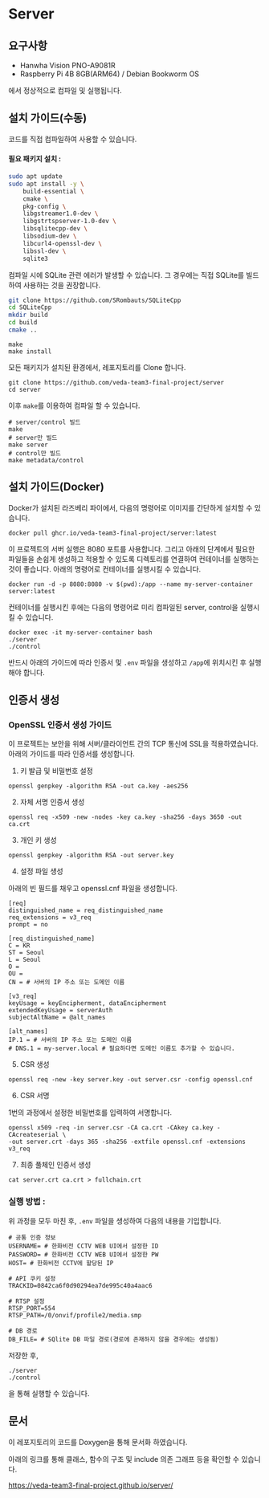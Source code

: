 # Server

## 요구사항

- Hanwha Vision PNO-A9081R
- Raspberry Pi 4B 8GB(ARM64) / Debian Bookworm OS

에서 정상적으로 컴파일 및 실행됩니다. 

## 설치 가이드(수동)

코드를 직접 컴파일하여 사용할 수 있습니다.

#### 필요 패키지 설치 :
```bash
sudo apt update
sudo apt install -y \
    build-essential \
    cmake \
    pkg-config \
    libgstreamer1.0-dev \
    libgstrtspserver-1.0-dev \
    libsqlitecpp-dev \
    libsodium-dev \
    libcurl4-openssl-dev \
    libssl-dev \
    sqlite3
```



컴파일 시에 SQLite 관련 에러가 발생할 수 있습니다. 그 경우에는 직접 SQLite를 빌드하여 사용하는 것을 권장합니다.

```bash
git clone https://github.com/SRombauts/SQLiteCpp
cd SQLiteCpp
mkdir build
cd build
cmake ..
```
```
make
make install
```

모든 패키지가 설치된 환경에서, 레포지토리를 Clone 합니다.
```
git clone https://github.com/veda-team3-final-project/server
cd server
```
이후 `make`를 이용하여 컴파일 할 수 있습니다.

```
# server/control 빌드
make 
# server만 빌드
make server
# control만 빌드
make metadata/control
```

## 설치 가이드(Docker)

Docker가 설치된 라즈베리 파이에서, 다음의 명령어로 이미지를 간단하게 설치할 수 있습니다.

```
docker pull ghcr.io/veda-team3-final-project/server:latest
```

이 프로젝트의 서버 실행은 8080 포트를 사용합니다. 그리고 아래의 단계에서 필요한 파일들을 손쉽게 생성하고 적용할 수 있도록 디렉토리를 연결하여 컨테이너를 실행하는 것이 좋습니다. 아래의 명령어로 컨테이너를 실행시킬 수 있습니다.

```
docker run -d -p 8080:8080 -v $(pwd):/app --name my-server-container server:latest
```

컨테이너를 실행시킨 후에는 다음의 명령어로 미리 컴파일된 server, control을 실행시킬 수 있습니다.

```
docker exec -it my-server-container bash
./server
./control
```

반드시 아래의 가이드에 따라 인증서 및 `.env` 파일을 생성하고 `/app`에 위치시킨 후 실행해야 합니다.

## 인증서 생성

### OpenSSL 인증서 생성 가이드

이 프로젝트는 보안을 위해 서버/클라이언트 간의 TCP 통신에 SSL을 적용하였습니다. 아래의 가이드를 따라 인증서를 생성합니다.

1. 키 발급 및 비밀번호 설정
```
openssl genpkey -algorithm RSA -out ca.key -aes256
```

2. 자체 서명 인증서 생성
```
openssl req -x509 -new -nodes -key ca.key -sha256 -days 3650 -out ca.crt
```

3. 개인 키 생성
```
openssl genpkey -algorithm RSA -out server.key
```

4. 설정 파일 생성

아래의 빈 필드를 채우고 openssl.cnf 파일을 생성합니다.
```
[req]
distinguished_name = req_distinguished_name
req_extensions = v3_req
prompt = no

[req_distinguished_name]
C = KR
ST = Seoul
L = Seoul
O = 
OU = 
CN = # 서버의 IP 주소 또는 도메인 이름

[v3_req]
keyUsage = keyEncipherment, dataEncipherment
extendedKeyUsage = serverAuth
subjectAltName = @alt_names

[alt_names]
IP.1 = # 서버의 IP 주소 또는 도메인 이름
# DNS.1 = my-server.local # 필요하다면 도메인 이름도 추가할 수 있습니다.
```

5. CSR 생성
```
openssl req -new -key server.key -out server.csr -config openssl.cnf
```

6. CSR 서명

1번의 과정에서 설정한 비밀번호를 입력하여 서명합니다.

```
openssl x509 -req -in server.csr -CA ca.crt -CAkey ca.key -CAcreateserial \
-out server.crt -days 365 -sha256 -extfile openssl.cnf -extensions v3_req
```

7. 최종 풀체인 인증서 생성
```
cat server.crt ca.crt > fullchain.crt
```

### 실행 방법 :

위 과정을 모두 마친 후, `.env` 파일을 생성하여 다음의 내용을 기입합니다.

```
# 공통 인증 정보
USERNAME= # 한화비전 CCTV WEB UI에서 설정한 ID
PASSWORD= # 한화비전 CCTV WEB UI에서 설정한 PW
HOST= # 한화비전 CCTV에 할당된 IP

# API 쿠키 설정
TRACKID=0842ca6f0d90294ea7de995c40a4aac6

# RTSP 설정
RTSP_PORT=554
RTSP_PATH=/0/onvif/profile2/media.smp

# DB 경로
DB_FILE= # SQlite DB 파일 경로(경로에 존재하지 않을 경우에는 생성됨)

```

저장한 후,

```
./server
./control
```

을 통해 실행할 수 있습니다.

## 문서

이 레포지토리의 코드를 Doxygen을 통해 문서화 하였습니다.

아래의 링크를 통해 클래스, 함수의 구조 및 include 의존 그래프 등을 확인할 수 있습니다.

https://veda-team3-final-project.github.io/server/

